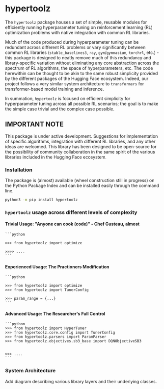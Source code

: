 # hypertoolz

The `hypertoolz` package houses a set of simple, reusable modules for efficiently running hyperparameter tuning on reinforcement learning (RL) optimization problems with native integration with common RL libraries. 

Much of the code produced during hyperparameter tuning can be redundant across different RL problems or vary significantly between common RL libraries (`stable_baselines3`, `ray`, `gym`/`gymnasium`, `torchrl`, etc.) - this package is designed to neatly remove much of this redundancy and library-specific variation without eliminating any core abstraction across the spectrum of RL algorithms, the space of hyperparameters, etc. The code herewithin can be thought to be akin to the same robust simplicity provided by the different packages of the Hugging Face ecosystem. Indeed, our project follows a very similar system architecture to `transformers` for transformer-based model training and inference.

In summation, `hypertoolz` is focused on efficient simplicity for hyperparameter tuning across all possible RL scenarios; the goal is to make the simple case trivial and the complex case possible.

## IMPORTANT NOTE

This package is under active development. Suggestions for implementation of specific algorithms, integration with different RL libraries, and any other ideas are welcomed. This library has been designed to be open-source for the possibility of community collaboration in the same spirit of the various libraries included in the Hugging Face ecosystem.

### Installation

The package is (almost) available (wheel construction still in progress) on the Python Package Index and can be installed easily through the command line.

```bash
python3 -m pip install hypertoolz
```

### `hypertoolz` usage across different levels of complexity

#### Trivial Usage: "Anyone can cook (code)" - Chef Gusteau, almost

    ```python

    >>> from hypertoolz import optimize

    >>>> ....
    ```

#### Experienced Usage: The Practioners Modification

    ```python

    >>> from hypertoolz import optimize
    >>> from hypertoolz import TunerConfig

    >>> param_range = {...}
    ```

#### Advanced Usage: The Researcher's Full Control

    ```python
    >>> from hypertoolz import HyperTuner
    >>> from hypertoolz.core.config import TunerConfig
    >>> from hypertoolz.parsers import ParamParser
    >>> from hypertoolz.objectives.sb3_base import DQNObjectiveSB3


    >>> ....
    ```

### System Architecture

Add diagram describing various library layers and their underlying classes.
